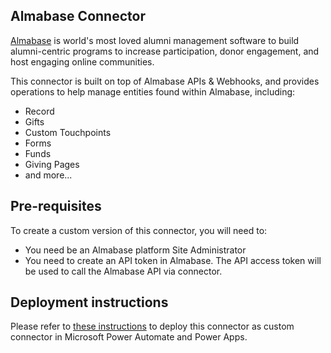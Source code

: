 ## Almabase Connector

[Almabase](https://www.almabase.com) is world's most loved alumni management software to build alumni-centric programs to increase participation, donor engagement, and host engaging online communities.

This connector is built on top of Almabase APIs & Webhooks, and provides operations to help manage entities found within Almabase, including:
* Record
* Gifts
* Custom Touchpoints
* Forms
* Funds
* Giving Pages
* and more...


## Pre-requisites
To create a custom version of this connector, you will need to:
* You need be an Almabase platform Site Administrator
* You need to create an API token in Almabase. The API access token will be used to call the Almabase API via connector.

## Deployment instructions
Please refer to [these instructions](https://docs.microsoft.com/en-us/connectors/custom-connectors/paconn-cli) to deploy this connector as custom connector in Microsoft Power Automate and Power Apps.
